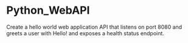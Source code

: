 # Python_WebAPI
Create a hello world web application API that listens on port 8080 and greets a user with Hello! and exposes a health status endpoint.

